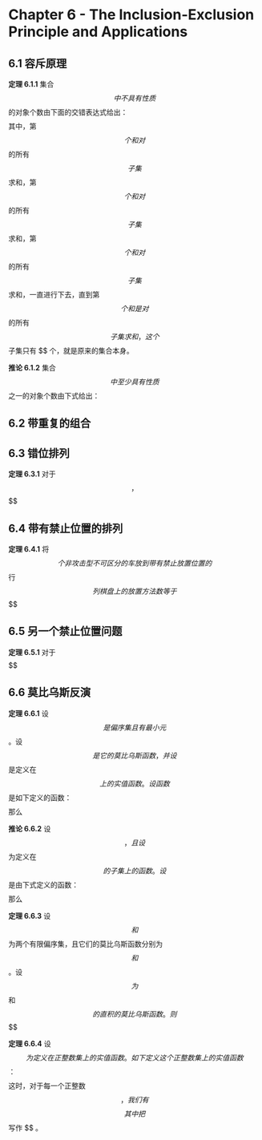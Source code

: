 # Chapter 6 - The Inclusion-Exclusion Principle and Applications

## 6.1 容斥原理

**定理 6.1.1** 集合 $$ 中不具有性质 $$ 的对象个数由下面的交错表达式给出：
$$$$
其中，第 $$ 个和对 $$ 的所有 $$ 子集 $$ 求和，第 $$ 个和对 $$ 的所有 $$ 子集 $$ 求和，第 $$ 个和对 $$ 的所有 $$ 子集 $$ 求和，一直进行下去，直到第 $$ 个和是对 $$ 的所有 $$ 子集求和，这个 $$ 子集只有 $$ 个，就是原来的集合本身。

**推论 6.1.2** 集合 $$ 中至少具有性质 $$ 之一的对象个数由下式给出：
$$$$

## 6.2 带重复的组合

## 6.3 错位排列

**定理 6.3.1** 对于 $$ ，
$$$$

## 6.4 带有禁止位置的排列

**定理 6.4.1** 将 $$ 个非攻击型不可区分的车放到带有禁止放置位置的 $$ 行 $$ 列棋盘上的放置方法数等于
$$$$

## 6.5 另一个禁止位置问题

**定理 6.5.1** 对于 $$ 
$$$$

## 6.6 莫比乌斯反演

**定理 6.6.1** 设 $$ 是偏序集且有最小元 $$ 。设 $$ 是它的莫比乌斯函数，并设 $$ 是定义在 $$ 上的实值函数。设函数 $$ 是如下定义的函数：
$$$$
那么
$$$$

**推论 6.6.2** 设 $$ ，且设 $$ 为定义在 $$ 的子集上的函数。设 $$ 是由下式定义的函数：
$$$$
那么
$$$$

**定理 6.6.3** 设 $$ 和 $$ 为两个有限偏序集，且它们的莫比乌斯函数分别为 $$ 和 $$ 。设 $$ 为 $$ 和 $$ 的直积的莫比乌斯函数。则
$$$$

**定理 6.6.4** 设 $$ 为定义在正整数集上的实值函数。如下定义这个正整数集上的实值函数 $$ ：
$$$$
这时，对于每一个正整数 $$ ，我们有
$$$$
其中把 $$ 写作 $$ 。